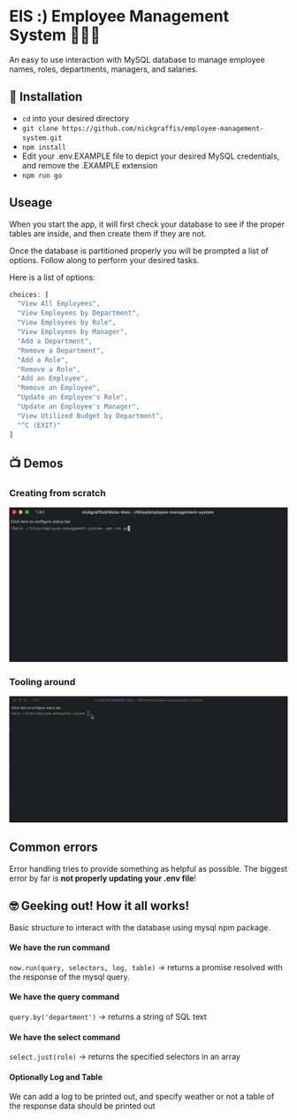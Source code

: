 # EIS :) Employee Management System 👻👻👻
An easy to use interaction with MySQL database to manage employee names, roles, departments, managers, and salaries.

## 🚀 Installation
* `cd` into your desired directory
* `git clone https://github.com/nickgraffis/employee-management-system.git`
* `npm install`
* Edit your .env.EXAMPLE file to depict your desired MySQL credentials, and remove the .EXAMPLE extension
* `npm run go`

## Useage
When you start the app, it will first check your database to see if the proper tables are inside, and then create them if they are not.

Once the database is partitioned properly you will be prompted a list of options. Follow along to perform your desired tasks.

Here is a list of options:

```javascript
choices: [
  "View All Employees",
  "View Employees by Department",
  "View Employees by Role",
  "View Employees by Manager",
  "Add a Department",
  "Remove a Department",
  "Add a Role",
  "Remove a Role",
  "Add an Employee",
  "Remove an Employee",
  "Update an Employee's Role",
  "Update an Employee's Manager",
  "View Utilized Budget by Department",
  "^C (EXIT)"
]
```

## 📺 Demos

### Creating from scratch
<img src="assets/demo_from_start.gif" />

### Tooling around
<img src="assets/demo_from_seeds.gif" />

## Common errors
Error handling tries to provide something as helpful as possible. The biggest error by far is <strong> not properly updating your .env file</strong>!

## 🤓 Geeking out! How it all works!
Basic structure to interact with the database using mysql npm package.
#### We have the run command
`now.run(query, selectors, log, table)` -> returns a promise resolved with the response of the mysql query.

#### We have the query command
`query.by('department')` -> returns a string of SQL text

#### We have the select command
`select.just(role)` -> returns the specified selectors in an array

#### Optionally Log and Table
We can add a log to be printed out, and specify weather or not a table of the response data should be printed out
